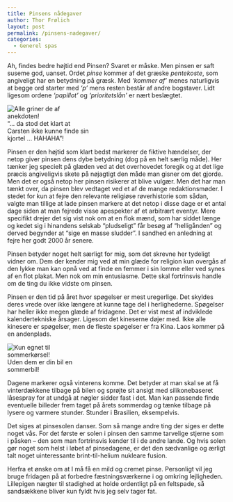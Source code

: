 ```yaml
---
title: Pinsens nådegaver
author: Thor Frølich
layout: post
permalink: /pinsens-nadegaver/
categories:
  - Generel spas
---
```

Ah, findes bedre højtid end Pinsen? Svaret er måske. Men pinsen er saft suseme god, uanset. Ordet *pinse* kommer af det græske *pentekoste*, som angiveligt har en betydning på græsk. Med *‘kommer af’* menes naturligvis at begge ord starter med *‘p’* mens resten består af andre bogstaver. Lidt ligesom ordene *‘papillot’* og *‘prioritetslån’* er nært beslægtet.

<div class="bitImage bitRight" style="width: 198px">
  <img src="http://www.abekat.net/images/pinse_01.jpg" alt="Alle griner de af anekdoten!" /><br /> “… da stod det klart at Carsten ikke kunne finde sin kjortel … HAHAHA”!
</div>

Pinsen er den højtid som klart bedst markerer de fiktive hændelser, der netop giver pinsen dens dybe betydning (dog på en helt særlig måde). Her tænker jeg specielt på glæden ved at det overhovedet foregik og at det lige præcis angiveligvis skete på nøjagtigt den måde man gisner om det gjorde. Men det er også netop her pinsen risikerer at blive vulgær. Men det har man tænkt over, da pinsen blev vedtaget ved et af de mange redaktionsmøder. I stedet for kun at fejre den relevante religiøse røverhistorie som sådan, valgte man tillige at lade pinsen markere at det netop i disse dage er et antal dage siden at man fejrede visse apespekter af et arbitrært eventyr. Mere specifikt drejer det sig vist nok om at en flok mænd, som har siddet længe og kedet sig i hinandens selskab “pludseligt” får besøg af “helligånden” og derved begynder at “sige en masse sludder”. I sandhed en anledning at fejre her godt 2000 år senere.

Pinsen betyder noget helt særligt for mig, som det skrevne her tydeligt vidner om. Dem der kender mig ved at min glæde for religion kun overgås af den lykke man kan opnå ved at finde en femmer i sin lomme eller ved synes af en flot plakat. Men nok om min entusiasme. Dette skal fortrinsvis handle om de ting du ikke vidste om pinsen.

Pinsen er den tid på året hvor spøgelser er mest uregerlige. Det skyldes deres vrede over ikke længere at kunne tage del i herlighederne. Spøgelser har heller ikke megen glæde af fridagene. Det er vist mest af indviklede kalendertekniske årsager. Ligesom det kineserne døjer med. Ikke alle kinesere er spøgelser, men de fleste spøgelser er fra Kina. Laos kommer på en andenplads.

<div class="bitImage bitLeft" style="width: 178px">
  <img src="http://www.abekat.net/images/vinterdaek_01.gif" alt="Kun egnet til sommerkørsel!" /><br /> Uden dem er din bil en sommerbil!
</div>

Dagene markerer også vinterens komme. Det betyder at man skal se at få vinterdækkene tilbage på bilen og sprøjte sit ansigt med silikonebaseret låsespray for at undgå at nøgler sidder fast i det. Man kan passende finde eventuelle billeder frem taget på årets sommerdag og tænke tilbage på lysere og varmere stunder. Stunder i Brasilien, eksempelvis.

Det siges at pinsesolen danser. Som så mange andre ting der siges er dette noget vås. For det første er solen i pinsen den samme tarvelige stjerne som i påsken – den som man fortrinsvis kender til i de andre lande. Og hvis solen gør noget som helst i løbet af pinsedagene, er det den sædvanlige og ærligt talt noget uinteressante brint-til-helium nukleare fusion.

Herfra et ønske om at I må få en mild og cremet pinse. Personligt vil jeg bruge fridagen på at forbedre fæstningsværkerne i og omkring lejligheden. Lillepigen nægter til stadighed at holde ordentligt på en feltspade, så sandsækkene bliver kun fyldt hvis jeg selv tager fat.